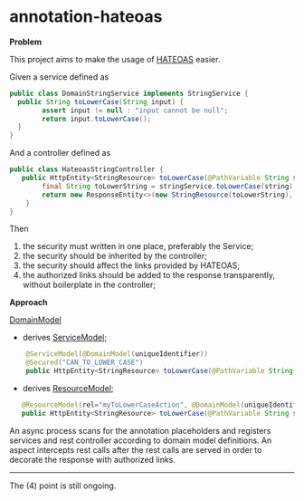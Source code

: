 # annotation-hateoas

<b>Problem</b>

This project aims to make the usage of [HATEOAS](https://en.wikipedia.org/wiki/HATEOAS) easier. 

Given a service defined as

```java
public class DomainStringService implements StringService {
  public String toLowerCase(String input) {
        assert input != null : "input cannot be null";
        return input.toLowerCase();
  }
}
```

And a controller defined as

```java
public class HateoasStringController {
   public HttpEntity<StringResource> toLowerCase(@PathVariable String string) {
        final String toLowerString = stringService.toLowerCase(string);
        return new ResponseEntity<>(new StringResource(toLowerString), HttpStatus.OK);
    }
}
```

Then
1) the security must written in one place, preferably the Service;
2) the security should be inherited by the controller;
3) the security should affect the links provided by HATEOAS;
4) the authorized links should be added to the response transparently, without boilerplate in the controller;

<b>Approach</b>

[DomainModel](https://domainlanguage.com/ddd/)
- derives [ServiceModel](http://docs.oasis-open.org/soa-rm/soa-ra/v1.0/cs01/soa-ra-v1.0-cs01.html);

```java
    @ServiceModel(@DomainModel(uniqueIdentifier))
    @Secured("CAN_TO_LOWER_CASE")
    public HttpEntity<StringResource> toLowerCase(@PathVariable String string);
```
    
- derives [ResourceModel](https://www.ics.uci.edu/~fielding/pubs/dissertation/rest_arch_style.htm);

```java
   @ResourceModel(rel="myToLowerCaseAction", @DomainModel(uniqueIdentifier))
   public HttpEntity<StringResource> toLowerCase(@PathVariable String string);
```

An async process scans for the annotation placeholders and registers services and rest controller according to domain model definitions. An aspect intercepts rest calls after the rest calls are served in order to decorate the response with authorized links.

-----------------------------
The (4) point is still ongoing. 
